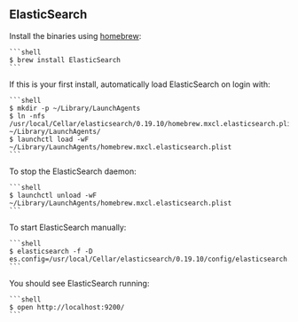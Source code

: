## ElasticSearch

Install the binaries using [homebrew](http://mxcl.github.com/homebrew/):

    ```shell
    $ brew install ElasticSearch
    ```

If this is your first install, automatically load ElasticSearch on login with:

    ```shell
    $ mkdir -p ~/Library/LaunchAgents
    $ ln -nfs /usr/local/Cellar/elasticsearch/0.19.10/homebrew.mxcl.elasticsearch.plist ~/Library/LaunchAgents/
    $ launchctl load -wF ~/Library/LaunchAgents/homebrew.mxcl.elasticsearch.plist
    ```

To stop the ElasticSearch daemon:

    ```shell
    $ launchctl unload -wF ~/Library/LaunchAgents/homebrew.mxcl.elasticsearch.plist
    ```

To start ElasticSearch manually:

    ```shell
    $ elasticsearch -f -D es.config=/usr/local/Cellar/elasticsearch/0.19.10/config/elasticsearch.yml
    ```

You should see ElasticSearch running:

    ```shell
    $ open http://localhost:9200/
    ```
